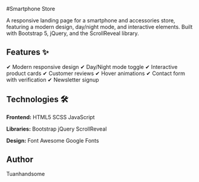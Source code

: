 #Smartphone Store

A responsive landing page for a smartphone and accessories store, featuring a modern design, day/night mode, and interactive elements. Built with Bootstrap 5, jQuery, and the ScrollReveal library.

## Features ✨

✔ Modern responsive design
✔ Day/Night mode toggle
✔ Interactive product cards
✔ Customer reviews
✔ Hover animations
✔ Contact form with verification
✔ Newsletter signup

## Technologies 🛠️

**Frontend:**
HTML5
SCSS
JavaScript

**Libraries:**
Bootstrap
jQuery
ScrollReveal

**Design:**
Font Awesome
Google Fonts

## Author

Tuanhandsome
